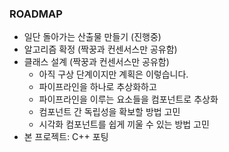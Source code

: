 ### ROADMAP

- 일단 돌아가는 산출물 만들기 (진행중)
- 알고리즘 확정 (짝꿍과 컨센서스만 공유함)
- 클래스 설계 (짝꿍과 컨센서스만 공유함)
  - 아직 구상 단계이지만 계획은 이렇습니다.
  - 파이프라인을 하나로 추상화하고
  - 파이프라인을 이루는 요소들을 컴포넌트로 추상화
  - 컴포넌트 간 독립성을 확보할 방법 고민
  - 시각화 컴포넌트를 쉽게 끼울 수 있는 방법 고민
- 본 프로젝트: C++ 포팅

